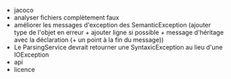 - jacoco
- analyser fichiers complètement faux
- améliorer les messages d'exception des SemanticException (ajouter type de l'objet en erreur + ajouter ligne si possible + message d'héritage avec la déclaration (+ un point à la fin du message))
- Le ParsingService devrait retourner une SyntaxicException au lieu d'une IOException
- api
- licence